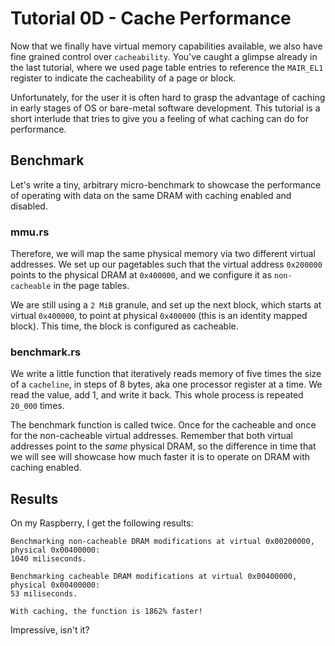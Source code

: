 # Tutorial 0D - Cache Performance

Now that we finally have virtual memory capabilities available, we also have
fine grained control over `cacheability`. You've caught a glimpse already in the
last tutorial, where we used page table entries to reference the `MAIR_EL1`
register to indicate the cacheability of a page or block.

Unfortunately, for the user it is often hard to grasp the advantage of caching
in early stages of OS or bare-metal software development. This tutorial is a
short interlude that tries to give you a feeling of what caching can do for
performance.

## Benchmark

Let's write a tiny, arbitrary micro-benchmark to showcase the performance of
operating with data on the same DRAM with caching enabled and disabled.

### mmu.rs

Therefore, we will map the same physical memory via two different virtual
addresses. We set up our pagetables such that the virtual address `0x200000`
points to the physical DRAM at `0x400000`, and we configure it as
`non-cacheable` in the page tables.

We are still using a `2 MiB` granule, and set up the next block, which starts at
virtual `0x400000`, to point at physical `0x400000` (this is an identity mapped
block). This time, the block is configured as cacheable.

### benchmark.rs

We write a little function that iteratively reads memory of five times the size
of a `cacheline`, in steps of 8 bytes, aka one processor register at a time. We
read the value, add 1, and write it back. This whole process is repeated
`20_000` times.

The benchmark function is called twice. Once for the cacheable and once for the
non-cacheable virtual addresses. Remember that both virtual addresses point to
the _same_ physical DRAM, so the difference in time that we will see will
showcase how much faster it is to operate on DRAM with caching enabled.

## Results

On my Raspberry, I get the following results:

```text
Benchmarking non-cacheable DRAM modifications at virtual 0x00200000, physical 0x00400000:
1040 miliseconds.

Benchmarking cacheable DRAM modifications at virtual 0x00400000, physical 0x00400000:
53 miliseconds.

With caching, the function is 1862% faster!
```

Impressive, isn't it?
